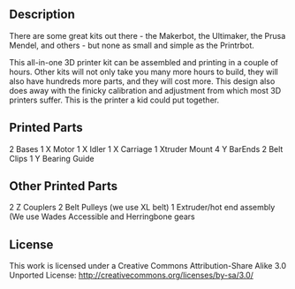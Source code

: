 ## Description
There are some great kits out there - the Makerbot, the Ultimaker, the Prusa Mendel, and others - but none as small and simple as the Printrbot.  

This all-in-one 3D printer kit can be assembled and printing in a couple of hours. Other kits will not only take you many more hours to build, they will also have hundreds more parts, and they will cost more. This design also does away with the finicky calibration and adjustment from which most 3D printers suffer. This is the printer a kid could put together.

## Printed Parts
2 Bases
1 X Motor
1 X Idler
1 X Carriage
1 Xtruder Mount
4 Y BarEnds
2 Belt Clips
1 Y Bearing Guide

## Other Printed Parts
2 Z Couplers
2 Belt Pulleys (we use XL belt)
1 Extruder/hot end assembly (We use Wades Accessible and Herringbone gears

## License
This work is licensed under a Creative Commons Attribution-Share Alike 3.0 Unported License: http://creativecommons.org/licenses/by-sa/3.0/
